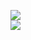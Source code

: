 [![](https://img.shields.io/badge/Made%20With-Github%20Spray-lightgrey.svg?style=for-the-badge&logo=github)](https://github.com/Annihil/github-spray#6295)  
[![](https://i.imgur.com/2DrTn0Z.gif)](https://github.com/Annihil/github-spray)